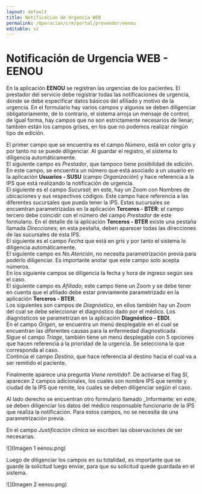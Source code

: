 ```yaml
---
layout: default
title: Notificación de Urgencia WEB
permalink: /Operacion/crm/portal/proveedor/eenou
editable: si
---
```


# Notificación de Urgencia WEB - EENOU

En la aplicación **EENOU** se registran las urgencias de los pacientes. El prestador del servicio debe registrar todas las notificaciones de urgencia, donde se debe especificar datos básicos del afiliado y  motivo de la urgencia. En el formulario hay varios campos y algunos se deben diligenciar obligatoriamente, de lo contrario, el sistema arroja un mensaje de control; de igual forma, hay campos que no son estrictamente necesarios de llenar;  también están los campos grises, en los que no podemos realizar ningún tipo de edición.   

El primer campo que se encuentra es el campo _Número_, está en color gris y por tanto no se puede diligenciar. Al guardar el registro, el sistema lo diligencia automáticamente.  
El siguiente campo es _Prestador_, que tampoco tiene posibilidad de edición.  En este campo, se encuentra un número que está asociado a un usuario en la aplicación **Usuarios - SUSU** (campo _Organización_) y hace referencia a la IPS que está realizando la notificación de urgencia.  
El siguiente es el campo _Sucursal_; en este, hay un Zoom con Nombres de ubicaciones y sus respectivos códigos.  Este campo hace referencia a las diferentes sucursales que pueda tener la IPS.  Estas sucursales se encuentran parametrizadas en la aplicación **Terceros - BTER**: el campo tercero debe coincidir con el número del campo _Prestador_ de este formulario.  En el detalle de la aplicación **Terceros - BTER** existe una pestaña llamada _Direcciones_; en esta pestaña, deben aparecer todas las direcciones de las sucursales de esta IPS.  
El siguiente es el campo _Fecha_ que está en gris y por tanto el sistema lo diligencia automáticamente.  
El siguiente campo es _No.Atención_, no necesita parametrización previa para poderlo diligenciar.  Es importante anotar que este campo solo acepta números.  
En los siguiente campos se diligencia la fecha y hora de ingreso según sea el caso.  
El siguiente campo es _Afiliado_; este campo tiene un Zoom y se debe tener en cuenta que el afiliado debe estar previamente parametrizado en la aplicación **Terceros - BTER**.  
Los siguientes son campos de _Diagnóstico_, en ellos también hay un Zoom del cual se debe seleccionar el diagnóstico dado por el médico. Los diagnósticos se parametrizan en la aplicación **Diagnóstico - EBDI**.  
En el campo _Origen_, se encuentra un menú desplegable en el cual se encuentran las diferentes causas para la enfermedad diagnosticada.  
Sigue el campo _Triage_, también tiene un menú desplegable con 5 opciones que hacen referencia a la prioridad de la urgencia.  Se selecciona la que corresponda al caso.  
Continúa el campo _Destino_, que hace referencia al destino hacia el cual va a ser remitido el paciente.  

Finalmente aparece una pregunta _Viene remitido?_. De activarse el flag _SI_, aparecen 2 campos adicionales, los cuales son nombre IPS que remite y ciudad de la IPS que remite, los cuales se deben diligenciar según el caso.  

Al lado derecho se encuentran otro formulario llamado _Informante: en este, se deben diligenciar los datos del médico responsable funcionario de la IPS que realiza la notificación.  Para estos campos, no se necesita de una parametrización previa.  

En el campo _Justificación clínica_ se escriben las observaciones de ser necesarias.  


![](Imagen 1 eenou.png)

Luego de diligenciar los campos en su totalidad, es importante que se guarde la solicitud luego enviar, para que su solicitud quede guardada en el sistema.

![](Imagen 2 eenou.png)


